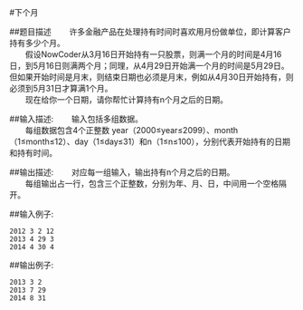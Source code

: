 #下个月

##题目描述
　　许多金融产品在处理持有时间时喜欢用月份做单位，即计算客户持有多少个月。<br>
　　假设NowCoder从3月16日开始持有一只股票，则满一个月的时间是4月16日，到5月16日则满两个月；同理，从4月29日开始满一个月的时间是5月29日。但如果开始时间是月末，则结束日期也必须是月末，例如从4月30日开始持有，则必须到5月31日才算满1个月。<br>
　　现在给你一个日期，请你帮忙计算持有n个月之后的日期。

##输入描述:
　　输入包括多组数据。<br>
　　每组数据包含4个正整数 year（2000≤year≤2099）、month（1≤month≤12）、day（1≤day≤31）和n（1≤n≤100），分别代表开始持有的日期和持有时间。


##输出描述:
　　对应每一组输入，输出持有n个月之后的日期。<br>
　　每组输出占一行，包含三个正整数，分别为年、月、日，中间用一个空格隔开。

##输入例子:
```
2012 3 2 12
2013 4 29 3
2014 4 30 4
```

##输出例子:
```
2013 3 2
2013 7 29
2014 8 31
```